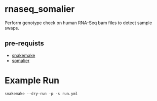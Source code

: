# rnaseq_somalier
Perform genotype check on human RNA-Seq bam files to detect sample swaps.

## pre-requists

* [snakemake](https://snakemake.readthedocs.io/en/stable/)
* [somalier](https://github.com/brentp/somalier/releases/tag/v0.2.10)


# Example Run

```
snakemake --dry-run -p -s run.yml
```
